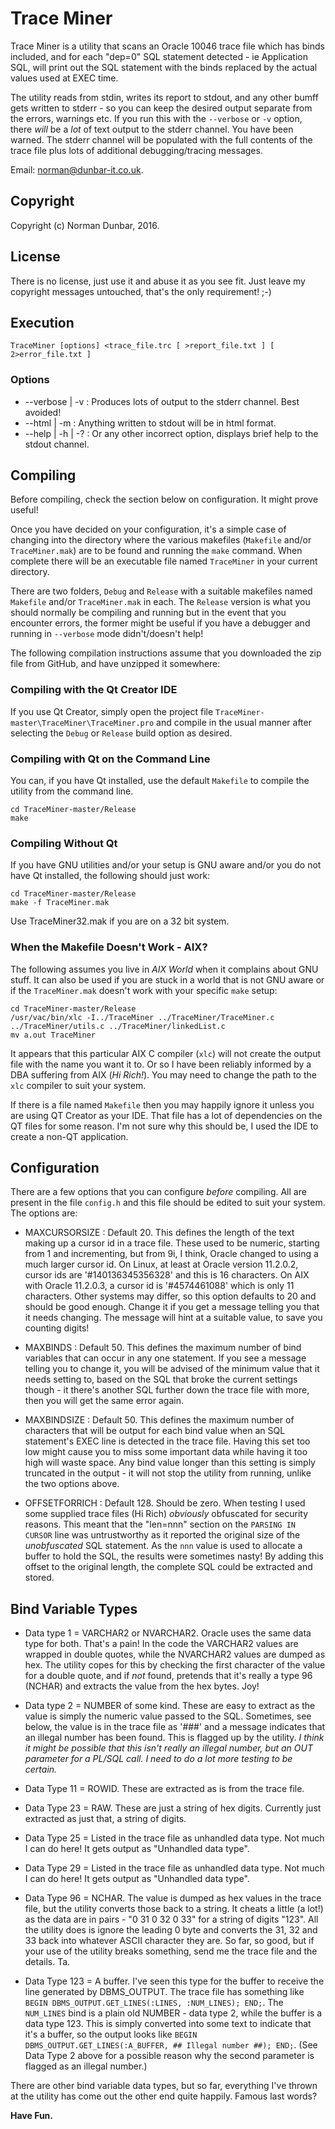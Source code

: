 # Trace Miner

Trace Miner is a utility that scans an Oracle 10046 trace file which has binds included, and for each "dep=0" SQL statement detected - ie Application SQL, will print out the SQL statement with the binds replaced by the actual values used at EXEC time.

The utility reads from stdin, writes its report to stdout, and any other bumff gets written to stderr - so you can keep the desired output separate from the errors, warnings etc. If you run this with the `--verbose` or `-v` option, there _will_ be a _lot_ of text output to the stderr channel. You have been warned. The stderr channel will be populated with the full contents of the trace file plus lots of additional debugging/tracing messages.

Email: <norman@dunbar-it.co.uk>.

## Copyright
Copyright (c) Norman Dunbar, 2016.

## License

There is no license, just use it and abuse it as you see fit. Just leave my copyright messages untouched, that's the only requirement! ;-)

## Execution

`TraceMiner [options] <trace_file.trc [ >report_file.txt ] [ 2>error_file.txt ]`

### Options
  - --verbose | -v   : Produces lots of output to the stderr channel. Best avoided!
  - --html | -m      : Anything written to stdout will be in html format.
  - --help | -h | -? : Or any other incorrect option, displays brief help to the stdout channel.

## Compiling
Before compiling, check the section below on configuration. It might prove useful!

Once you have decided on your configuration, it's a simple case of changing into the directory where the various makefiles (`Makefile` and/or `TraceMiner.mak`) are to be found and running the `make` command. When complete there will be an executable file named `TraceMiner` in your current directory.

There are two folders, `Debug` and `Release` with a suitable makefiles named `Makefile` and/or `TraceMiner.mak` in each. The `Release` version is what you should normally be compiling and running but in the event that you encounter errors, the former might be useful if you have a debugger and running in `--verbose` mode didn't/doesn't help!

The following compilation instructions assume that you downloaded the zip file from GitHub, and have unzipped it somewhere:


### Compiling with the Qt Creator IDE
If you use Qt Creator, simply open the project file `TraceMiner-master\TraceMiner\TraceMiner.pro` and compile in the usual manner after selecting the `Debug` or `Release` build option as desired.


### Compiling with Qt on the Command Line
You can, if you have Qt installed, use the default `Makefile` to compile the utility from the command line.
```
cd TraceMiner-master/Release
make
```

### Compiling Without Qt
If you have GNU utilities and/or your setup is GNU aware and/or you do not have Qt installed, the following should just work:
```
cd TraceMiner-master/Release
make -f TraceMiner.mak
```
Use TraceMiner32.mak if you are on a 32 bit system.

### When the Makefile Doesn't Work - AIX?
The following assumes you live in _AIX World_ when it complains about GNU stuff. It can also be used if you are stuck in a world that is not GNU aware or if the `TraceMiner.mak` doesn't work with your specific `make` setup:

```
cd TraceMiner-master/Release
/usr/vac/bin/xlc -I../TraceMiner ../TraceMiner/TraceMiner.c ../TraceMiner/utils.c ../TraceMiner/linkedList.c
mv a.out TraceMiner
```
It appears that this particular AIX C compiler (`xlc`) will not create the output file with the name you want it to. Or so I have been reliably informed by a DBA suffering from AIX (_Hi Rich!_). You may need to change the path to the `xlc` compiler to suit your system.

If there is a file named `Makefile` then you may happily ignore it unless you are using QT Creator as your IDE. That file has a lot of dependencies on the QT files for some reason. I'm not sure why this should be, I used the IDE to create a non-QT application.

## Configuration
There are a few options that you can configure _before_ compiling. All are present in the file `config.h` and this file should be edited to suit your system. The options are:

  - MAXCURSORSIZE : Default 20. This defines the length of the text making up a cursor id in a trace file. These used to be numeric, starting from 1 and incrementing, but from 9i, I think, Oracle changed to using a much larger cursor id. On Linux, at least at Oracle version 11.2.0.2, cursor ids are '#140136345356328' and this is 16 characters. On AIX with Oracle 11.2.0.3, a cursor id is '#4574461088' which is only 11 characters. Other systems may differ, so this option defaults to 20 and should be good enough. Change it if you get a message telling you that it needs changing. The message will hint at a suitable value, to save you counting digits!

  - MAXBINDS : Default 50. This defines the maximum number of bind variables that can occur in any one statement. If you see a message telling you to change it, you will be advised of the minimum value that it needs setting to, based on the SQL that broke the current settings though - it there's another SQL further down the trace file with more, then you will get the same error again.

  - MAXBINDSIZE : Default 50. This defines the maximum number of characters that will be output for each bind value when an SQL statement's EXEC line is detected in the trace file. Having this set too low might cause you to miss some important data while having it too high will waste space. Any bind value longer than this setting is simply truncated in the output - it will not stop the utility from running, unlike the two options above.

  - OFFSETFORRICH : Default 128. Should be zero. When testing I used some supplied trace files (Hi Rich) _obviously_ obfuscated for security reasons. This meant that the "len=nnn" section on the `PARSING IN CURSOR` line was untrustworthy as it reported the original size of the _unobfuscated_ SQL statement.  As the `nnn` value is used to allocate a buffer to hold the SQL, the results were sometimes nasty! By adding this offset to the original length, the complete SQL could be extracted and stored.

## Bind Variable Types

  - Data type 1 = VARCHAR2 or NVARCHAR2. Oracle uses the same data type for both. That's a pain! In the code the VARCHAR2 values are wrapped in double quotes, while the NVARCHAR2 values are dumped as hex. The utility copes for this by checking the first character of the value for a double quote, and if _not_ found, pretends that it's really a type 96 (NCHAR) and extracts the value from the hex bytes. Joy!

  - Data type 2 = NUMBER of some kind. These are easy to extract as the value is simply the numeric value passed to the SQL. Sometimes, see below, the value is in the trace file as '###' and a message indicates that an illegal number has been found. This is flagged up by the utility. _I think it might be possible that this isn't really an illegal number, but an OUT parameter for a PL/SQL call. I need to do a lot more testing to be certain._

  - Data Type 11 = ROWID. These are extracted as is from the trace file.

  - Data Type 23 = RAW. These are just a string of hex digits. Currently just extracted as just that, a string of digits.

  - Data Type 25 = Listed in the trace file as unhandled data type. Not much I can do here! It gets output as "Unhandled data type".

  - Data Type 29 = Listed in the trace file as unhandled data type. Not much I can do here! It gets output as "Unhandled data type".

  - Data Type 96 = NCHAR. The value is dumped as hex values in the trace file, but the utility converts those back to a string. It cheats a little (a lot!) as the data are in pairs - "0 31 0 32 0 33" for a string of digits "123". All the utility does is ignore the leading 0 byte and converts the 31, 32 and 33 back into whatever ASCII character they are. So far, so good, but if your use of the utility breaks something, send me the trace file and the details. Ta.

  - Data Type 123 = A buffer. I've seen this type for the buffer to receive the line generated by DBMS_OUTPUT. The trace file has something like `BEGIN DBMS_OUTPUT.GET_LINES(:LINES, :NUM_LINES); END;`. The `NUM_LINES` bind is a plain old NUMBER - data type 2, while the buffer is a data type 123. This is simply converted into some text to indicate that it's a buffer, so the output looks like `BEGIN DBMS_OUTPUT.GET_LINES(:A_BUFFER, ## Illegal number ##); END;`. (See Data Type 2 above for a possible reason why the second parameter is flagged as an illegal number.)

  There are other bind variable data types, but so far, everything I've thrown at the utility has come out the other end quite happily. Famous last words?

__Have Fun.__


